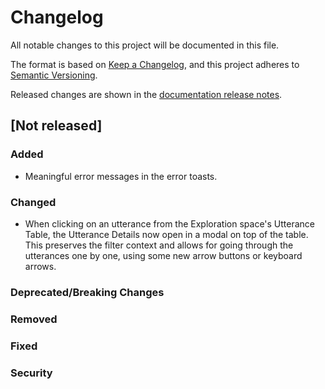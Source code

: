 # Changelog

All notable changes to this project will be documented in this file.

The format is based on [Keep a Changelog](https://keepachangelog.com/en/1.0.0/), and this project
adheres to [Semantic Versioning](https://semver.org/spec/v2.0.0.html).

Released changes are shown in the
[documentation release notes](docs/docs/getting-started/changelog.md).

## [Not released]

### Added
- Meaningful error messages in the error toasts.

### Changed
- When clicking on an utterance from the Exploration space's Utterance Table, the Utterance Details now open in a modal on top of the table. This preserves the filter context and allows for going through the utterances one by one, using some new arrow buttons or keyboard arrows.

### Deprecated/Breaking Changes

### Removed

### Fixed

### Security
